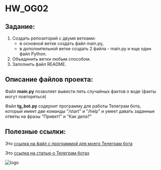 # HW_OG02

## Задание:

1. Создать репозиторий с двумя ветками: 
   - в основной ветке создать файл main.py, 
   - в  дополнительной ветке создать 2 файла - main.py и еще один файл Python.
2. Объединить ветки любым способом. 
3. Заполнить файл README.

## Описание файлов проекта:

Файл **main.py** позволяет вывести пять случайных фактов о воде 
(факты могут повторяться)

Файл **tg_bot.py** содерхит программу для работы Телеграм бота, 
который имеет две команды "/start" и "/help" 
и умеет давать заданные ответы на фразы "Привет!" и "Как дела?"

## Полезные ссылки:

Это [ссылка на файл с программой для моего Телеграм бота](tg_bot.py)

Это [ссылка на статью о Телеграм ботах](https://tlgrm.ru/docs/bots)
 
![logo](https://encrypted-tbn0.gstatic.com/images?q=tbn:ANd9GcTLOjGHrxQCueDjPRYqPSxg3d0_1B7vTy9qqA&s)